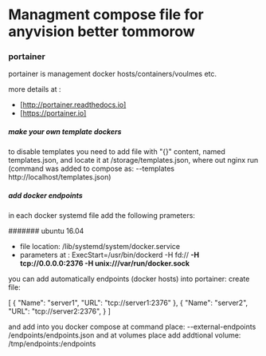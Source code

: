 # Managment compose file for anyvision better tommorow 

### portainer 
portainer is management docker hosts/containers/voulmes etc.

more details at : 
- [http://portainer.readthedocs.io]
- [https://portainer.io]

##### make your own template dockers

to disable templates you need to add file with "{}" content, named templates.json, and locate it at /storage/templates.json,
    where out nginx run (command was added to compose as: --templates http://localhost/templates.json)

##### add docker endpoints 

in each docker systemd file add the following prameters:

####### ubuntu 16.04

- file location: /lib/systemd/system/docker.service
- parameters at : ExecStart=/usr/bin/dockerd -H fd:// __-H tcp://0.0.0.0:2376 -H unix:///var/run/docker.sock__

you can add automatically endpoints (docker hosts) into portainer:
create file:

[
  {
    "Name": "server1",
    "URL": "tcp://server1:2376"
  },
  {
    "Name": "server2",
    "URL": "tcp://server2:2376",
  }
]

and add into you docker compose at command place: --external-endpoints /endpoints/endpoints.json
and at volumes place add addtional volume: /tmp/endpoints:/endpoints
